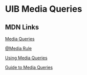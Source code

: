 # UIB Media Queries

## MDN Links

[Media Queries](https://developer.mozilla.org/en-US/docs/Web/CSS/Media_Queries)

[@Media Rule](https://developer.mozilla.org/en-US/docs/Web/CSS/@media)

[Using Media Queries](https://developer.mozilla.org/en-US/docs/Web/CSS/Media_Queries/Using_media_queries)

[Guide to Media Queries](https://developer.mozilla.org/en-US/docs/Learn/CSS/CSS_layout/Media_queries)
